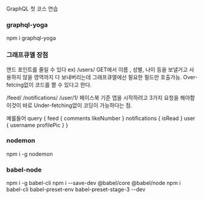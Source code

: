 ###
GraphQL 첫 코스 연습


### graphql-yoga
npm i graphql-yoga

### 그래프큐엘 장점
앤드 포인트를 줄일 수 있다 
ex) /users/ GET에서 이름 , 성별, 나이 등을 보낼거고 사용하지 않을 영역까지 다 보내버리는데 그래프큐엘에선 필요한 필드만 호출가능.
Over-fetcing없이 코드를 짤 수 있다고 한다.

/feed/
/notifications/
/user/1/
페이스북 기준 앱을 시작하려고 3가지 요청을 해야함 이것이 바로 Under-fetching없이 코딩이 가능하다는 점.

예를들어 
query {
    feed {
        comments
        likeNumber
    }
    notifications {
        isRead
    }
    user {
        username
        profilePic
    }
}


###  nodemon
npm i -g nodemon


### babel-node
npm i -g babel-cli
npm i --save-dev @babel/core @babel/node
npm i babel-cli babel-preset-env babel-preset-stage-3 --dev